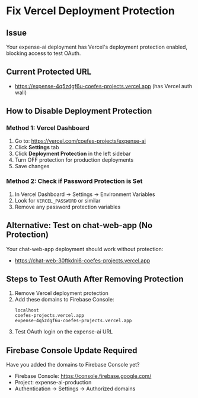 # Fix Vercel Deployment Protection

## Issue
Your expense-ai deployment has Vercel's deployment protection enabled, blocking access to test OAuth.

## Current Protected URL
- https://expense-4q5zdgf6u-coefes-projects.vercel.app (has Vercel auth wall)

## How to Disable Deployment Protection

### Method 1: Vercel Dashboard
1. Go to: https://vercel.com/coefes-projects/expense-ai
2. Click **Settings** tab
3. Click **Deployment Protection** in the left sidebar
4. Turn OFF protection for production deployments
5. Save changes

### Method 2: Check if Password Protection is Set
1. In Vercel Dashboard → Settings → Environment Variables
2. Look for `VERCEL_PASSWORD` or similar
3. Remove any password protection variables

## Alternative: Test on chat-web-app (No Protection)
Your chat-web-app deployment should work without protection:
- https://chat-web-30ftkdni6-coefes-projects.vercel.app

## Steps to Test OAuth After Removing Protection
1. Remove Vercel deployment protection
2. Add these domains to Firebase Console:
   ```
   localhost
   coefes-projects.vercel.app
   expense-4q5zdgf6u-coefes-projects.vercel.app
   ```
3. Test OAuth login on the expense-ai URL

## Firebase Console Update Required
Have you added the domains to Firebase Console yet?
- Firebase Console: https://console.firebase.google.com/
- Project: expense-ai-production
- Authentication → Settings → Authorized domains
